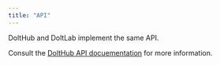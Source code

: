 ```yaml
---
title: "API"
---
```


DoltHub and DoltLab implement the same API. 

Consult the [DoltHub API docuementation](../dolthub/dolthub-api/README.md) for more information.